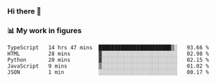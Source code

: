 ### Hi there 👋

### 📊 My work in figures

<!--START_SECTION:waka-->
```text
TypeScript   14 hrs 47 mins  ███████████████████████▒░   93.66 % 
HTML         28 mins         ▓░░░░░░░░░░░░░░░░░░░░░░░░   02.98 % 
Python       20 mins         ▓░░░░░░░░░░░░░░░░░░░░░░░░   02.15 % 
JavaScript   9 mins          ▒░░░░░░░░░░░░░░░░░░░░░░░░   01.02 % 
JSON         1 min           ░░░░░░░░░░░░░░░░░░░░░░░░░   00.17 % 
```
<!--END_SECTION:waka-->

